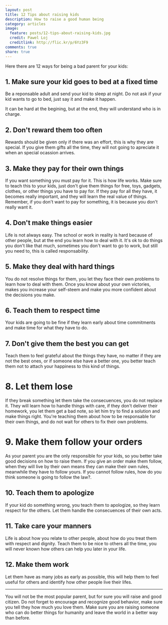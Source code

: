 ```yaml
---
layout: post
title: 12 Tips about raising kids
description: How to raise a good human being
category: articles
image:
  feature: posts/12-tips-about-raising-kids.jpg
  credit: Pawel Loj
  creditlink: http://flic.kr/p/6Yz3F9
comments: true
share: true
---
```


Here there are 12 ways for being a bad parent for your kids:


## 1. Make sure your kid goes to bed at a fixed time

Be a reponsable adult and send your kid to sleep at night. Do not ask if your kid wants to go to bed, just say it and make it happen.

It can be hard at the begining, but at the end, they will understand who is in charge.


## 2. Don't reward them too often

Rewards should be given only if there was an effort, this is why they are special. If you give them gifts all the time, they will not going to apreciate it when an special ocassion arrives.


## 3. Make they pay for their own things

If you want something you must pay for it. This is how life works. Make sure to teach this to your kids, just don't give them things for free, toys, gadgets, clothes, or other things you have to pay for. If they pay for all they have, it becomes really important, and they will learn the real value of things. Remember, if you don't want to pay for something, it is because you don't really want it.


## 4. Don't make things easier

Life is not always easy. The school or work in reality is hard because of other people, but at the end you learn how to deal with it. It's ok to do things you don't like that much, sometimes you don't want to go to work, but still you need to, this is called responsability.


## 5. Make they deal with hard things

You do not resolve things for them, you let they face their own problems to learn how to deal with them. Once you know about your own victories, makes you increase your self-steem and make you more confident about the decisions you make.


## 6. Teach them to respect time

Your kids are going to be fine if they learn early about time commitments and make time for what they have to do.


## 7. Don't give them the best you can get

Teach them to feel grateful about the things they have, no matter if they are not the best ones, or if someone else have a better one, you better teach them not to attach your happiness to this kind of things.


# 8. Let them lose

If they break something let them take the consecuences, you do not replace it. They will learn how to handle things with care, if they don't deliver their homework, you let them get a bad note, so let him try to find a solution and make things right. You're teaching them about how to be responsable for their own things, and do not wait for others to fix their own problems.


# 9. Make them follow your orders

As your parent you are the only responsible for your kids, so you better take good decisions on how to raise them. If you give an order make them follow, when they will live by their own means they can make their own rules, meanwhile they have to follow yours. If you cannot follow rules, how do you think someone is going to follow the law?.


## 10. Teach them to apologize

If your kid do something wrong, you teach them to apologize, so they learn respect for the others. Let them handle the consecuences of their own acts.


## 11. Take care your manners

Life is about how you relate to other people, about how do you treat them with respect and dignity. Teach them to be nice to others all the time, you will never known how others can help you later in your life.


## 12. Make them work

Let them have as many jobs as early as possible, this will help them to feel useful for others and identify how other people live their lifes.


---

You will not be the most popular parent, but for sure you will raise and good citizen. Do not forget to encourage and recognize good behavior, make sure you tell they how much you love them. Make sure you are raising someone who can do better things for humanity and leave the world in a better way than before.
